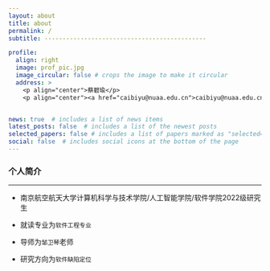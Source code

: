 ```yaml
---
layout: about
title: about
permalink: /
subtitle: ---------------------------------------------

profile:
  align: right
  image: prof_pic.jpg
  image_circular: false # crops the image to make it circular
  address: >
    <p align="center">蔡碧瑜</p>
    <p align="center"><a href="caibiyu@nuaa.edu.cn">caibiyu@nuaa.edu.cn</a></p>


news: true  # includes a list of news items
latest_posts: false  # includes a list of the newest posts
selected_papers: false # includes a list of papers marked as "selected={true}"
social: false  # includes social icons at the bottom of the page
---
```


### 个人简介
--------------------
* 南京航空航天大学计算机科学与技术学院/人工智能学院/软件学院2022级研究生

* 就读专业为`软件工程专业`

* 导师为`邹卫琴`老师

* 研究方向为`软件缺陷定位`
